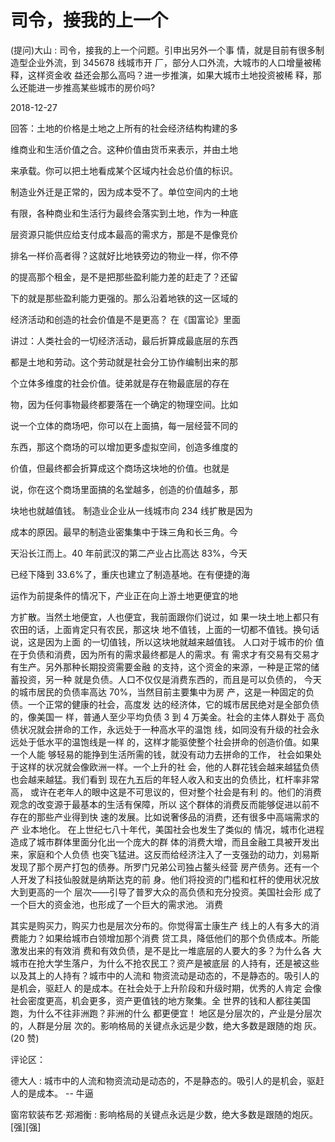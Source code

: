 # 司令，接我的上一个

(提问)大山 : 司令，接我的上一个问题。引申出另外一个事 情，就是目前有很多制造型企业外流，到 345678 线城市开 厂，部分人口外流，大城市的人口增量被稀释，这样资金收 益还会那么高吗？进一步推演，如果大城市土地投资被稀 释，那么还能进一步推高某些城市的房价吗?

2018-12-27

回答：土地的价格是土地之上所有的社会经济结构构建的多

维商业和生活价值之合。这种价值由货币来表示，并由土地

来承载。你可以把土地看成某个区域内社会总价值的标识。

制造业外迁是正常的，因为成本受不了。单位空间内的土地

有限，各种商业和生活行为最终会落实到土地，作为一种底

层资源只能供应给支付成本最高的需求方，那是不是像竞价

排名一样价高者得？这就好比地铁旁边的物业一样，你不停

的提高那个租金，是不是把那些盈利能力差的赶走了？还留

下的就是那些盈利能力更强的。那么沿着地铁的这一区域的

经济活动和创造的社会价值是不是更高？ 在《国富论》里面

讲过：人类社会的一切经济活动，最后折算成最底层的东西

都是土地和劳动。这个劳动就是社会分工协作编制出来的那

个立体多维度的社会价值。徒弟就是存在物最底层的存在

物，因为任何事物最终都要落在一个确定的物理空间。比如

说一个立体的商场吧，你可以在上面搞，每一层经营不同的

东西，那这个商场的可以增加更多虚拟空间，创造多维度的

价值，但最终都会折算成这个商场这块地的价值。也就是

说，你在这个商场里面搞的名堂越多，创造的价值越多，那

块地也就越值钱。 制造业企业从一线城市向 234 线扩散是因为

成本的原因。最早的制造业密集集中于珠三角和长三角。今

天沿长江而上。40 年前武汉的第二产业占比高达 83%，今天

已经下降到 33.6%了，重庆也建立了制造基地。在有便捷的海

运作为前提条件的情况下，产业正在向上游土地更便宜的地

方扩散。当然土地便宜，人也便宜，我前面跟你们说过，如 果一块土地上都只有农田的话，上面肯定只有农民，那这块 地不值钱，上面的一切都不值钱。换句话说，这是因为上面 的一切值钱，所以这块地就越来越值钱。 人口对于城市的价 值在于负债和消费，因为所有的需求最终都是人的需求。有 需求才有交易有交易才有生产。另外那种长期投资需要金融 的支持，这个资金的来源，一种是正常的储蓄投资，另一种 就是负债。人口不仅仅是消费东西的，而且是可以负债的， 今天的城市居民的负债率高达 70%，当然目前主要集中为房 产，这是一种固定的负债。一个正常的健康的社会，高度发 达的经济体，它的城市居民绝对是全部负债的，像美国一 样，普通人至少平均负债 3 到 4 万美金。社会的主体人群处于 高负债状况就会拼命的工作，永远处于一种高水平的温饱 线，如同没有升级的社会永远处于低水平的温饱线是一样 的，这样才能驱使整个社会拼命的创造价值。如果一个人能 够轻易的能挣到生活所需的钱，就没有动力去拼命的工作， 社会如果处于这样的状况就会像欧洲一样。一个上升的社 会，他的人群花钱会越来越猛负债也会越来越猛。我们看到 现在九五后的年轻人收入和支出的负债比，杠杆率非常高， 或许在老年人的眼中这是不可思议的，但对整个社会是有利 的。他们的消费观念的改变源于最基本的生活有保障，所以 这个群体的消费反而能够促进以前不存在的那些产业得到快 速的发展。比如说奢侈品的消费，还有很多中高端需求的产 业本地化。 在上世纪七八十年代，美国社会也发生了类似的 情况，城市化进程造成了城市群体里面分化出一个庞大的群 体的消费大增，而且金融工具被开发出来，家庭和个人负债 也突飞猛进。这反而给经济注入了一支强劲的动力，刘易斯 发现了那个房产打包的债券。所罗门兄弟公司独占鳌头经营 房产债务。还有一个人开发了科技仙股就是纳斯达克的前 身。他们将投资的门槛和杠杆的使用状况放大到更高的一个 层次——引导了普罗大众的高负债和充分投资。美国社会形 成了一个巨大的资金池，也形成了一个巨大的需求池。 消费

其实是购买力，购买力也是层次分布的。你觉得富士康生产 线上的人有多大的消费能力？如果给城市白领增加那个消费 贷工具，降低他们的那个负债成本。所能激发出来的有效消 费和有效负债，是不是比一堆底层的人要大的多？为什么各 大城市在抢大学生落户，为什么不抢农民工？资产是被底层 的人持有，还是被这些以及其上的人持有？城市中的人流和 物资流动是动态的，不是静态的。吸引人的是机会，驱赶人 的是成本。在社会处于上升阶段和升级时期，优秀的人肯定 会像社会密度更高，机会更多，资产更值钱的地方聚集。全 世界的钱和人都往美国跑，为什么不往非洲跑？非洲的什么 都更便宜！ 地区是分层次的，产业是分层次的，人群是分层 次的。影响格局的关键点永远是少数，绝大多数是跟随的炮 灰。(20 赞)

评论区：

德大人 : 城市中的人流和物资流动是动态的，不是静态的。吸引人的是机会，驱赶人的是成本。 -- 牛逼

窗帘软装布艺·郑湘衡 : 影响格局的关键点永远是少数，绝大多数是跟随的炮灰。[强][强]